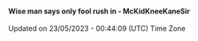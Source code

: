 #### Wise man says only fool rush in - McKidKneeKaneSir
Updated on 23/05/2023 - 00:44:09 (UTC) Time Zone
